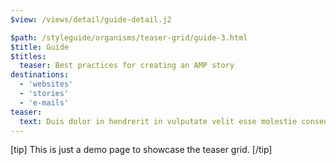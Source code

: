 ```yaml
---
$view: /views/detail/guide-detail.j2

$path: /styleguide/organisms/teaser-grid/guide-3.html
$title: Guide
$titles:
  teaser: Best practices for creating an AMP story
destinations:
  - 'websites'
  - 'stories'
  - 'e-mails'
teaser:
  text: Duis dolor in hendrerit in vulputate velit esse molestie consequat. Dolor in hendrerit in vulputate velit esse molestie.
---
```

[tip]
This is just a demo page to showcase the teaser grid.
[/tip]
